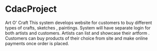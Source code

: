 # CdacProject
Art O' Craft
This system develops website for customers to buy different types of crafts, sketches , paintings. 
System will have separate login for both artists and customers. Artists can list and showcase their artform .
Customers can buy products of their choice from site and make online payments once order is placed.
